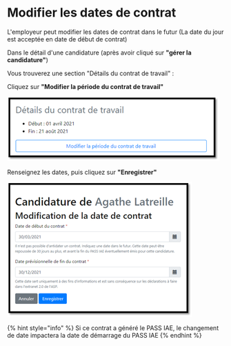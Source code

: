 # Modifier les dates de contrat

L'employeur peut modifier les dates de contrat dans le futur \(La date du jour est acceptée en date de début de contrat\)

Dans le détail d'une candidature \(après avoir cliqué sur **"gérer la candidature"**\)

Vous trouverez une section "Détails du contrat de travail" : 

Cliquez sur **"Modifier la période du contrat de travail"**

![](../.gitbook/assets/image%20%2844%29.png)

Renseignez les dates, puis cliquez sur **"Enregistrer"**

![](../.gitbook/assets/image%20%2845%29.png)

{% hint style="info" %}
Si ce contrat a généré le PASS IAE, le changement de date impactera la date de démarrage du PASS IAE
{% endhint %}

